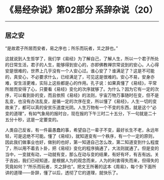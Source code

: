 # 《易经杂说》第02部分 系辞杂说（20）

------

## 居之安

“是故君子所居而安者，易之序也；所乐而玩者，爻之辞也。”

这就说到人生哲学了，我们学《易经》为了解自己，了解人生，所以一个君子所处的日常生活，君子的人生，能够得到安心的，亦即佛教禅宗常说到的安心。人心得安是很难的，世界上几乎没有一个人安心过。谁心安了？谁满足了？这是不可能的，真安心，不必要求什么，已经满足了，可见这是很难的。安心不易，安身亦难，安生活更难，实际上这些都是心的作用。孔子说：如果真懂了《易经》，平常所居而安得了心，只要看《易经》变化的次序就够了。为什么？因为它有一定的次序，可以看到卦的变，而且依照《易经》的法则，宇宙万物万事随时在变，但不是乱变，也没有办法乱变，是循一定的次序在变，所以懂了《易经》，人生一切的变故来了，都可以真的安贫乐道度光阴。人生万物有一个不变的东西，就是这个“必变的道理”，有如气象局的报时台，现在报的下午三时二十五分，下一句就是二十五分十秒，这是一定要变的。

人类自己反省，有一件最愚蠢的事，希望自己一辈子不变，最好长生不老，永远年轻，可是这绝不可能。懂了《易经》，就知道变有一个秩序，有一个一定的原则，因此我们做事业也好，做别的也好，第一知道自己怎么改，第二知道变到什么程度了，所以用不着去卜卦，把《易经》变化的程序搞通了，大法则就通了。但是变的当中，一变就有动，一动就有变，那么在动与变的结果，有好有坏，有吉有凶。关于吉凶，我们已经知道，是根据人为的观念而来，人为的利害得失而来，但得失的究竟如何？“所乐而玩者，爻之辞也”。把文王所著的这本《周易》，每个卦下面所讲的道理——卦辞，懂了以后，透彻了它的道理，就快乐了。